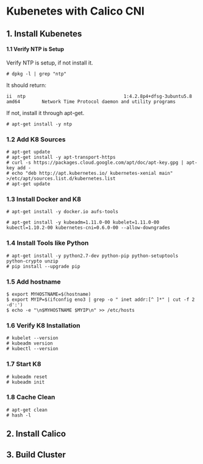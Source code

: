 

# Kubenetes with Calico CNI

## 1. Install Kubenetes

#### 1.1 Verify NTP is Setup

Verify NTP is setup, if not install it.

```
# dpkg -l | grep "ntp" 
```
It should return: 
```
ii  ntp                                    1:4.2.8p4+dfsg-3ubuntu5.8                      amd64        Network Time Protocol daemon and utility programs
```

If not, install it through apt-get. 
```
# apt-get install -y ntp 
```


### 1.2 Add K8 Sources

```
# apt-get update 
# apt-get install -y apt-transport-https 
# curl -s https://packages.cloud.google.com/apt/doc/apt-key.gpg | apt-key add - 
# echo "deb http://apt.kubernetes.io/ kubernetes-xenial main" >/etc/apt/sources.list.d/kubernetes.list
# apt-get update 
```


### 1.3 Install Docker and K8

```
# apt-get install -y docker.io aufs-tools

# apt-get install -y kubeadm=1.11.0-00 kubelet=1.11.0-00 kubectl=1.10.2-00 kubernetes-cni=0.6.0-00 --allow-downgrades
```


### 1.4 Install Tools like Python
```
# apt-get install -y python2.7-dev python-pip python-setuptools python-crypto unzip 
# pip install --upgrade pip
```


### 1.5 Add hostname
```
$ export MYHOSTNAME=$(hostname)
$ export MYIP=$(ifconfig eno3 | grep -o " inet addr:[^ ]*" | cut -f 2 -d':')
$ echo -e "\n$MYHOSTNAME $MYIP\n" >> /etc/hosts
```
### 1.6 Verify K8 Installation
```
# kubelet --version
# kubeadm version
# kubectl --version
```
### 1.7 Start K8
```
# kubeadm reset
# kubeadm init
```

### 1.8 Cache Clean
```
# apt-get clean
# hash -l
```


## 2. Install Calico


## 3. Build Cluster
